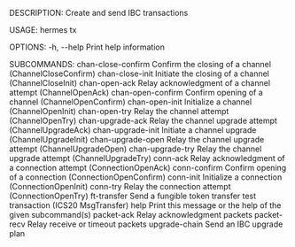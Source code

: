 DESCRIPTION:
Create and send IBC transactions

USAGE:
    hermes tx <SUBCOMMAND>

OPTIONS:
    -h, --help    Print help information

SUBCOMMANDS:
    chan-close-confirm    Confirm the closing of a channel (ChannelCloseConfirm)
    chan-close-init       Initiate the closing of a channel (ChannelCloseInit)
    chan-open-ack         Relay acknowledgment of a channel attempt (ChannelOpenAck)
    chan-open-confirm     Confirm opening of a channel (ChannelOpenConfirm)
    chan-open-init        Initialize a channel (ChannelOpenInit)
    chan-open-try         Relay the channel attempt (ChannelOpenTry)
    chan-upgrade-ack      Relay the channel upgrade attempt (ChannelUpgradeAck)
    chan-upgrade-init     Initiate a channel upgrade (ChannelUpgradeInit)
    chan-upgrade-open     Relay the channel upgrade attempt (ChannelUpgradeOpen)
    chan-upgrade-try      Relay the channel upgrade attempt (ChannelUpgradeTry)
    conn-ack              Relay acknowledgment of a connection attempt (ConnectionOpenAck)
    conn-confirm          Confirm opening of a connection (ConnectionOpenConfirm)
    conn-init             Initialize a connection (ConnectionOpenInit)
    conn-try              Relay the connection attempt (ConnectionOpenTry)
    ft-transfer           Send a fungible token transfer test transaction (ICS20 MsgTransfer)
    help                  Print this message or the help of the given subcommand(s)
    packet-ack            Relay acknowledgment packets
    packet-recv           Relay receive or timeout packets
    upgrade-chain         Send an IBC upgrade plan
